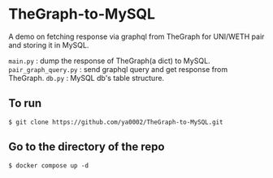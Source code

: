 # TheGraph-to-MySQL
A demo on fetching response via graphql from TheGraph for UNI/WETH pair and storing it in MySQL.

```main.py``` : dump the response of TheGraph(a dict) to MySQL.
```pair_graph_query.py``` : send graphql query and get response from TheGraph.
```db.py``` : MySQL db's table structure.

## To run
```$ git clone https://github.com/ya0002/TheGraph-to-MySQL.git```

## Go to the directory of the repo
```$ docker compose up -d```
